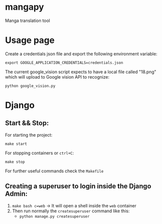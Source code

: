 # mangapy
Manga translation tool

# Usage page

Create a credentials json file and export the following environment variable:

```
export GOOGLE_APPLICATION_CREDENTIALS=credentials.json
```

The current google_vision script expects to have a local file called "18.png"
which will upload to Google vision API to recognize:

```
python google_vision.py
```


# Django
## Start && Stop:
For starting the project:
```
make start
```

For stopping containers or `ctrl+C`:
```
make stop
```

For further useful commands check the `Makefile`

## Creating a superuser to login inside the Django Admin:
1. `make bash c=web` -> It will open a shell inside the `web` container
2. Then run normally the `createsuperuser` command like this:
   - `python manage.py createsuperuser`
